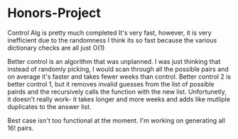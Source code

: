 # Honors-Project
Control Alg is pretty much completed
It's very fast, however, it is very inefficient due to the randomness
I think its so fast because the various dictionary checks are all just O(1) 


Better control is an algorithm that was unplanned. I was just thinking that instead of randomly picking, I would scan through all the possible pairs and on average it's faster and takes fewer weeks than control. Better control 2 is better control 1, but it removes invalid guesses from the list of possible pairds and the recursively calls the function with the new list. Unfortunetly, it doesn't really work- it takes longer and more weeks and adds like mutliple duplicates to the answer list.

Best case isn't too functional at the moment. I'm working on generating all 16! pairs. 
